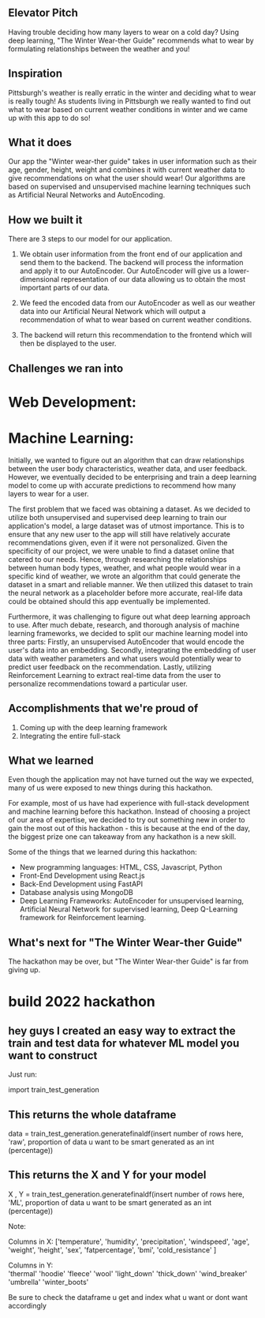 ## Elevator Pitch
Having trouble deciding how many layers to wear on a cold day? Using deep learning, "The Winter Wear-ther Guide" recommends what to wear by formulating relationships between the weather and you!

## Inspiration
Pittsburgh's weather is really erratic in the winter and deciding what to wear is really tough! As students living in Pittsburgh we really wanted to find out what to wear based on current weather conditions in winter and we came up with this app to do so!

## What it does
Our app the "Winter wear-ther guide" takes in user information such as their age, gender, height, weight and combines it with current weather data to give recommendations on what the user should wear! Our algorithms are based on supervised and unsupervised machine learning techniques such as Artificial Neural Networks and AutoEncoding.

## How we built it
There are 3 steps to our model for our application.

1. We obtain user information from the front end of our application and send them to the backend. The backend will process the information and apply it to our AutoEncoder. Our AutoEncoder will give us a lower-dimensional representation of our data allowing us to obtain the most important parts of our data.

2. We feed the encoded data from our AutoEncoder as well as our weather data into our Artificial Neural Network which will output a recommendation of what to wear based on current weather conditions.

3. The backend will return this recommendation to the frontend which will then be displayed to the user.

## Challenges we ran into

# Web Development: 

# Machine Learning:

Initially, we wanted to figure out an algorithm that can draw relationships between the user body characteristics, weather data, and user feedback. However, we eventually decided to be enterprising and train a deep learning model to come up with accurate predictions to recommend how many layers to wear for a user. 

The first problem that we faced was obtaining a dataset. As we decided to utilize both unsupervised and supervised deep learning to train our application's model, a large dataset was of utmost importance. This is to ensure that any new user to the app will still have relatively accurate recommendations given, even if it were not personalized. Given the specificity of our project, we were unable to find a dataset online that catered to our needs. Hence, through researching the relationships between human body types, weather, and what people would wear in a specific kind of weather, we wrote an algorithm that could generate the dataset in a smart and reliable manner. We then utilized this dataset to train the neural network as a placeholder before more accurate, real-life data could be obtained should this app eventually be implemented.

Furthermore, it was challenging to figure out what deep learning approach to use. After much debate, research, and thorough analysis of machine learning frameworks, we decided to split our machine learning model into three parts: Firstly, an unsupervised AutoEncoder that would encode the user's data into an embedding. Secondly, integrating the embedding of user data with weather parameters and what users would potentially wear to predict user feedback on the recommendation. Lastly, utilizing Reinforcement Learning to extract real-time data from the user to personalize recommendations toward a particular user.


## Accomplishments that we're proud of
1. Coming up with the deep learning framework
2. Integrating the entire full-stack

## What we learned
Even though the application may not have turned out the way we expected, many of us were exposed to new things during this hackathon. 

For example, most of us have had experience with full-stack development and machine learning before this hackathon. Instead of choosing a project of our area of expertise, we decided to try out something new in order to gain the most out of this hackathon - this is because at the end of the day, the biggest prize one can takeaway from any hackathon is a new skill. 

Some of the things that we learned during this hackathon: 
- New programming languages: HTML, CSS, Javascript, Python
- Front-End Development using React.js
- Back-End Development using FastAPI
- Database analysis using MongoDB
- Deep Learning Frameworks: AutoEncoder for unsupervised learning, Artificial Neural Network for supervised learning, Deep Q-Learning framework for Reinforcement learning.

## What's next for "The Winter Wear-ther Guide"

The hackathon may be over, but "The Winter Wear-ther Guide" is far from giving up. 































# build 2022 hackathon

## hey guys I created an easy way to extract the train and test data for whatever ML model you want to construct

Just run:


import train_test_generation
## This returns the whole dataframe
data = train_test_generation.generatefinaldf(insert number of rows here, 'raw', proportion of data u want to be smart generated as an int (percentage))


## This returns the X and Y for your model
X , Y = train_test_generation.generatefinaldf(insert number of rows here, 'ML', proportion of data u want to be smart generated as an int (percentage))

Note: 

Columns in X: ['temperature', 'humidity', 'precipitation', 'windspeed', 'age', 'weight', 'height', 'sex', 'fatpercentage', 'bmi', 'cold_resistance' ]

Columns in Y:     
    'thermal' 
    'hoodie'
    'fleece'
    'wool'
    'light_down' 
    'thick_down'
    'wind_breaker'
    'umbrella'
    'winter_boots'

Be sure to check the dataframe u get and index what u want or dont want accordingly
